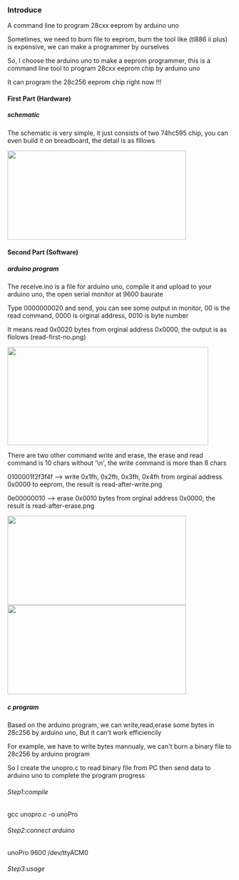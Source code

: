 ### Introduce

A command line to program 28cxx eeprom by arduino uno

Sometimes, we need to burn file to eeprom, burn the tool like (tl886 ii plus) is expensive, we can make a programmer by ourselves

So, I choose the arduino uno to make a eeprom programmer, this is a command line tool to program 28cxx eeprom chip by arduino uno

It can program the 28c256 eeprom chip right now !!!

#### First Part (Hardware)

##### schematic

The schematic is very simple, it just consists of two 74hc595 chip, you can even build it on breadboard, the detail is as flllows

<img src="https://github.com/2076625923/arduino-programmer/blob/main/sch.png" width="400" height="200">

#### Second Part (Software)

##### arduino program

The receive.ino is a file for arduino uno, compile it and upload to your arduino uno, the open serial monitor at 9600 baurate

Type 0000000020 and send, you can see some output in monitor,  00 is the read command,  0000 is orginal address,  0010 is byte number

It means read 0x0020 bytes from orginal address 0x0000, the output is as flolows (read-first-no.png)

<img src="https://github.com/2076625923/arduino-programmer/blob/main/read-first-no.png" width="450" height="220">

There are two other command write and erase, the erase and read command is 10 chars without '\n', the write command is more than 8 chars

0100001f2f3f4f --> write 0x1fh, 0x2fh, 0x3fh, 0x4fh from orginal address 0x0000 to eeprom, the result is read-after-write.png

0e00000010 --> erase 0x0010 bytes from orginal address 0x0000, the result is read-after-erase.png

<img src="https://github.com/2076625923/arduino-programmer/blob/main/read-after-write.png" width="400" height="200">                                       <img src="https://github.com/2076625923/arduino-programmer/blob/main/read-after-erase.png" width="400" height="200"/>

##### c program

Based on the arduino program, we can write,read,erase some bytes in 28c256 by arduino uno, But it can't work efficiencily

For example, we have to write bytes mannualy, we can't burn a binary file to 28c256 by arduino program

So I create the unopro.c to read binary file from PC then send data to arduino uno to complete the program progress

###### Step1:compile

gcc unopro.c -o unoPro

###### Step2:connect arduino

unoPro   9600   /dev/ttyACM0

###### Step3:usage

